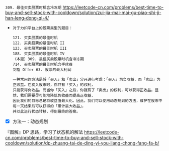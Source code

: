 
`309. 最佳买卖股票时机含冷冻期` https://leetcode-cn.com/problems/best-time-to-buy-and-sell-stock-with-cooldown/solution/zui-jia-mai-mai-gu-piao-shi-ji-han-leng-dong-qi-4/
- >
  ```
  对于力扣平台上的股票类型的题目：

  121. 买卖股票的最佳时机
  122. 买卖股票的最佳时机 II
  123. 买卖股票的最佳时机 III
  188. 买卖股票的最佳时机 IV
  （本题）309. 最佳买卖股票时机含冷冻期
  714. 买卖股票的最佳时机含手续费
  剑指 Offer 63. 股票的最大利润

  一种常用的方法是将「买入」和「卖出」分开进行考虑：「买入」为负收益，而「卖出」为正收益。在初入股市时，你只有「买入」的权利，
  只能获得负收益。而当你「买入」之后，你就有了「卖出」的权利，可以获得正收益。显然，我们需要尽可能地降低负收益而提高正收益，
  因此我们的目标总是将收益值最大化。因此，我们可以使用动态规划的方法，维护在股市中每一天结束后可以获得的「累计最大收益」，
  并以此进行状态转移，得到最终的答案。
  ```
- [x] 方法一：动态规划

『图解』DP 思路，学习了状态机的解法 https://leetcode-cn.com/problems/best-time-to-buy-and-sell-stock-with-cooldown/solution/dp-zhuang-tai-de-ding-yi-you-liang-chong-fang-fa-b/
